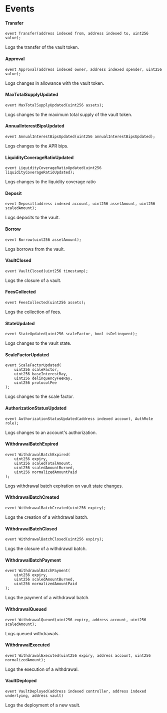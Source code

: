 # Events

#### Transfer

```solidity
event Transfer(address indexed from, address indexed to, uint256 value);
```

Logs the transfer of the vault token.

#### Approval

```solidity
event Approval(address indexed owner, address indexed spender, uint256 value);
```

Logs changes in allowance with the vault token.

#### MaxTotalSupplyUpdated

```solidity
event MaxTotalSupplyUpdated(uint256 assets);
```

Logs changes to the maximum total supply of the vault token.

#### AnnualInterestBipsUpdated

```solidity
event AnnualInterestBipsUpdated(uint256 annualInterestBipsUpdated);
```

Logs changes to the APR bips.

#### LiquidityCoverageRatioUpdated

```solidity
event LiquidityCoverageRatioUpdated(uint256 liquidityCoverageRatioUpdated);
```

Logs changes to the liquidity coverage ratio

#### Deposit

```solidity
event Deposit(address indexed account, uint256 assetAmount, uint256 scaledAmount);
```

Logs deposits to the vault.

#### Borrow

```solidity
event Borrow(uint256 assetAmount);
```

Logs borrows from the vault.

#### VaultClosed

```solidity
event VaultClosed(uint256 timestamp);
```

Logs the closure of a vault.

#### FeesCollected

```solidity
event FeesCollected(uint256 assets);
```

Logs the collection of fees.

#### StateUpdated

```solidity
event StateUpdated(uint256 scaleFactor, bool isDelinquent);
```

Logs changes to the vault state.

#### ScaleFactorUpdated

```solidity
event ScaleFactorUpdated(
    uint256 scaleFactor,
    uint256 baseInterestRay,
    uint256 delinquencyFeeRay,
    uint256 protocolFee
);
```

Logs changes to the scale factor.

#### AuthorizationStatusUpdated

```solidity
event AuthorizationStatusUpdated(address indexed account, AuthRole role);
```

Logs changes to an account's authorization.

#### WithdrawalBatchExpired

```solidity
event WithdrawalBatchExpired(
    uint256 expiry,
    uint256 scaledTotalAmount,
    uint256 scaledAmountBurned,
    uint256 normalizedAmountPaid
);
```

Logs withdrawal batch expiration on vault state changes.

#### WithdrawalBatchCreated

```solidity
event WithdrawalBatchCreated(uint256 expiry);
```

Logs the creation of a withdrawal batch.

#### WithdrawalBatchClosed

```solidity
event WithdrawalBatchClosed(uint256 expiry);
```

Logs the closure of a withdrawal batch.

#### WithdrawalBatchPayment

```solidity
event WithdrawalBatchPayment(
    uint256 expiry,
    uint256 scaledAmountBurned,
    uint256 normalizedAmountPaid
);
```

Logs the payment of a withdrawal batch.

#### WithdrawalQueued

```solidity
event WithdrawalQueued(uint256 expiry, address account, uint256 scaledAmount);
```

Logs queued withdrawals.

#### WithdrawalExecuted

```solidity
event WithdrawalExecuted(uint256 expiry, address account, uint256 normalizedAmount);
```

Logs the execution of a withdrawal.

#### VaultDeployed

```solidity
event VaultDeployed(address indexed controller, address indexed underlying, address vault)
```

Logs the deployment of a new vault.
